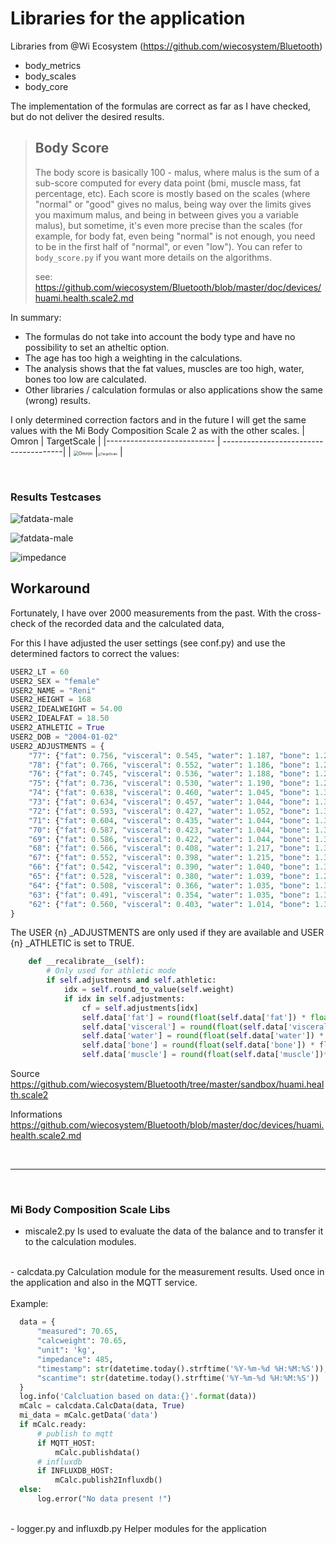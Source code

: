 # Libraries for the application

Libraries from @Wi Ecosystem (https://github.com/wiecosystem/Bluetooth)

- body_metrics 
- body_scales
- body_core 

The implementation of the formulas are correct as far as I have checked, 
but do not deliver the desired results. 



> ## Body Score
>
> The body score is basically 100 - malus, where malus is the sum of a  sub-score computed for every data point (bmi, muscle mass, fat  percentage, etc). Each score is mostly based on the scales (where "normal" or "good" gives no malus, being way over the limits gives you maximum malus, and being  in between gives you a variable malus), but sometime, it's even more  precise than the scales (for example, for body fat, even being "normal"  is not enough, you need to be in the first half of "normal", or even  "low"). You can refer to `body_score.py` if you want more details on the algorithms.
>
> see:  https://github.com/wiecosystem/Bluetooth/blob/master/doc/devices/huami.health.scale2.md

In summary:

- The formulas do not take into account the body type and have no possibility to set an atheltic option.
- The age has too high a weighting in the calculations.
- The analysis shows that the fat values, muscles are too high, water, bones too low are calculated.
- Other libraries / calculation formulas or also applications show the same (wrong) results.

I only determined correction factors and in the future I will get the same values with the Mi Body Composition Scale 2 as with the other scales.
|        Omron               |   TargetScale                         |
|--------------------------- | --------------------------------------|
| <img src="../docs/Omron.jpg" alt="Omron" style="zoom: 50%;" /> |<img src="../docs/targetscale.png" alt="TargetScale" style="zoom:33%;" /> |


<br>

### Results Testcases

![fatdata-male](../tests/fatdata-male.png)

![fatdata-male](../tests/fatdata-male.png)

![impedance](../tests/impedance.png)

## Workaround

Fortunately, I have over 2000 measurements from the past. With the cross-check of the recorded data and the calculated data, 

For this I have adjusted the user settings (see conf.py) and use the determined factors to correct the values:

```python
USER2_LT = 60
USER2_SEX = "female"
USER2_NAME = "Reni"
USER2_HEIGHT = 168
USER2_IDEALWEIGHT = 54.00
USER2_IDEALFAT = 18.50
USER2_ATHLETIC = True
USER2_DOB = "2004-01-02"
USER2_ADJUSTMENTS = {
    "77": {"fat": 0.756, "visceral": 0.545, "water": 1.187, "bone": 1.276, "muscle": 0.758},
    "78": {"fat": 0.766, "visceral": 0.552, "water": 1.186, "bone": 1.271, "muscle": 0.750},
    "76": {"fat": 0.745, "visceral": 0.536, "water": 1.188, "bone": 1.285, "muscle": 0.767},
    "75": {"fat": 0.736, "visceral": 0.530, "water": 1.190, "bone": 1.294, "muscle": 0.777},
    "74": {"fat": 0.638, "visceral": 0.460, "water": 1.045, "bone": 1.312, "muscle": 0.823},
    "73": {"fat": 0.634, "visceral": 0.457, "water": 1.044, "bone": 1.317, "muscle": 0.823},
    "72": {"fat": 0.593, "visceral": 0.427, "water": 1.052, "bone": 1.321, "muscle": 0.839},
    "71": {"fat": 0.604, "visceral": 0.435, "water": 1.044, "bone": 1.331, "muscle": 0.845},
    "70": {"fat": 0.587, "visceral": 0.423, "water": 1.044, "bone": 1.304, "muscle": 0.857},
    "69": {"fat": 0.586, "visceral": 0.422, "water": 1.044, "bone": 1.304, "muscle": 0.858},
    "68": {"fat": 0.566, "visceral": 0.408, "water": 1.217, "bone": 1.300, "muscle": 0.883},
    "67": {"fat": 0.552, "visceral": 0.398, "water": 1.215, "bone": 1.304, "muscle": 0.895},
    "66": {"fat": 0.542, "visceral": 0.390, "water": 1.040, "bone": 1.328, "muscle": 0.906},
    "65": {"fat": 0.528, "visceral": 0.380, "water": 1.039, "bone": 1.296, "muscle": 0.919},
    "64": {"fat": 0.508, "visceral": 0.366, "water": 1.035, "bone": 1.306, "muscle": 0.936},
    "63": {"fat": 0.491, "visceral": 0.354, "water": 1.035, "bone": 1.311, "muscle": 0.945},
    "62": {"fat": 0.560, "visceral": 0.403, "water": 1.014, "bone": 1.326, "muscle": 0.948}
}
```
The USER {n} _ADJUSTMENTS are only used if they are available and USER {n} _ATHLETIC is set to TRUE.

```python
    def __recalibrate__(self):
        # Only used for athletic mode
        if self.adjustments and self.athletic:
            idx = self.round_to_value(self.weight)
            if idx in self.adjustments:
                cf = self.adjustments[idx]
                self.data['fat'] = round(float(self.data['fat']) * float(cf['fat']), 2)
                self.data['visceral'] = round(float(self.data['visceral']) * float(cf['visceral']), 2)
                self.data['water'] = round(float(self.data['water']) * float(cf['water']), 2)
                self.data['bone'] = round(float(self.data['bone']) * float(cf['bone']), 2)
                self.data['muscle'] = round(float(self.data['muscle'])*float(cf['muscle']),2)
```

Source 
  https://github.com/wiecosystem/Bluetooth/tree/master/sandbox/huami.health.scale2<br>

Informations
  https://github.com/wiecosystem/Bluetooth/blob/master/doc/devices/huami.health.scale2.md


<br>
<hr size="1">
<br>

### Mi Body Composition Scale Libs
- miscale2.py
  Is used to evaluate the data of the balance and to transfer it to the calculation modules.
<br>
- calcdata.py
  Calculation module for the measurement results. Used once in the application and also in the MQTT service.
  <br><br>
  Example:
 
  ```python
    data = {
        "measured": 70.65,
        "calcweight": 70.65,
        "unit": 'kg',
        "impedance": 485,
        "timestamp": str(datetime.today().strftime('%Y-%m-%d %H:%M:%S')),
        "scantime": str(datetime.today().strftime('%Y-%m-%d %H:%M:%S'))
    }
    log.info('Calcluation based on data:{}'.format(data))
    mCalc = calcdata.CalcData(data, True)
    mi_data = mCalc.getData('data')
    if mCalc.ready:
        # publish to mqtt
        if MQTT_HOST:
            mCalc.publishdata()
        # influxdb
        if INFLUXDB_HOST:
            mCalc.publish2Influxdb()
    else:
        log.error("No data present !")
  ```
<br>
- logger.py and influxdb.py
  Helper modules for the application 

